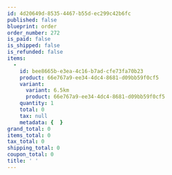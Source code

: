 ```yaml
---
id: 4d20649d-8535-4467-b55d-ec299c42b6fc
published: false
blueprint: order
order_number: 272
is_paid: false
is_shipped: false
is_refunded: false
items:
  -
    id: bee8665b-e3ea-4c16-b7ad-cfe73fa70b23
    product: 66e767a9-ee34-4dc4-8681-d09bb59f0cf5
    variant:
      variant: 6.5km
      product: 66e767a9-ee34-4dc4-8681-d09bb59f0cf5
    quantity: 1
    total: 0
    tax: null
    metadata: {  }
grand_total: 0
items_total: 0
tax_total: 0
shipping_total: 0
coupon_total: 0
title: ' '
---
```

